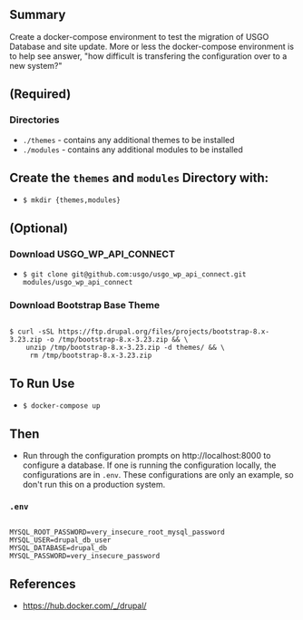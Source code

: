 ## Summary
Create a docker-compose environment to test the migration of USGO Database and
site update. More or less the docker-compose environment is to help see answer,
"how difficult is transfering the configuration over to a new system?"

## (Required)

### Directories

* `./themes` - contains any additional themes to be installed
* `./modules` - contains any additional modules to be installed

## Create the `themes` and `modules` Directory with:

* `$ mkdir {themes,modules}`

## (Optional)

### Download USGO_WP_API_CONNECT

* `$ git clone git@github.com:usgo/usgo_wp_api_connect.git modules/usgo_wp_api_connect`

### Download Bootstrap Base Theme

```

$ curl -sSL https://ftp.drupal.org/files/projects/bootstrap-8.x-3.23.zip -o /tmp/bootstrap-8.x-3.23.zip && \
    unzip /tmp/bootstrap-8.x-3.23.zip -d themes/ && \
     rm /tmp/bootstrap-8.x-3.23.zip

```

## To Run Use

* `$ docker-compose up`

## Then

* Run through the configuration prompts on http://localhost:8000 to configure a database. If one is running the configuration locally, the configurations are in `.env`. These configurations are only an example, so don't run this on a production system.

### `.env`

```

MYSQL_ROOT_PASSWORD=very_insecure_root_mysql_password
MYSQL_USER=drupal_db_user
MYSQL_DATABASE=drupal_db
MYSQL_PASSWORD=very_insecure_password

```

## References
* https://hub.docker.com/_/drupal/
